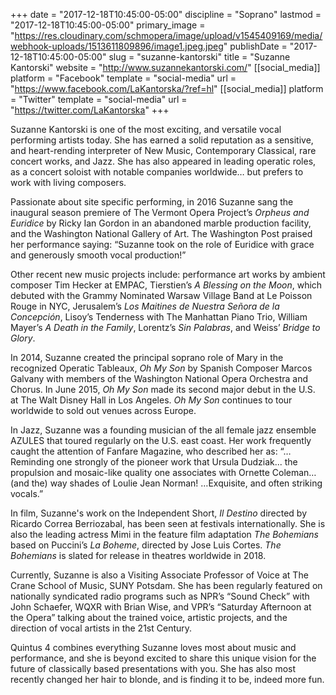 +++
date = "2017-12-18T10:45:00-05:00"
discipline = "Soprano"
lastmod = "2017-12-18T10:45:00-05:00"
primary_image = "https://res.cloudinary.com/schmopera/image/upload/v1545409169/media/webhook-uploads/1513611809896/image1.jpeg.jpeg"
publishDate = "2017-12-18T10:45:00-05:00"
slug = "suzanne-kantorski"
title = "Suzanne Kantorski"
website = "http://www.suzannekantorski.com/"
[[social_media]]
platform = "Facebook"
template = "social-media"
url = "https://www.facebook.com/LaKantorska/?ref=hl"
[[social_media]]
platform = "Twitter"
template = "social-media"
url = "https://twitter.com/LaKantorska"
+++

Suzanne Kantorski is one of the most exciting, and versatile vocal performing artists today. She has earned a solid reputation as a sensitive, and heart-rending interpreter of New Music, Contemporary Classical, rare concert works, and Jazz. She has also appeared in leading operatic roles, as a concert soloist with notable companies worldwide… but prefers to work with living composers.

Passionate about site specific performing, in 2016 Suzanne sang the inaugural season premiere of The Vermont Opera Project’s *Orpheus and Euridice* by Ricky Ian Gordon in an abandoned marble production facility, and the Washington National Gallery of Art. The Washington Post praised her performance saying: “Suzanne took on the role of Euridice with grace and generously smooth vocal production!”

Other recent new music projects include: performance art works by ambient composer Tim Hecker at EMPAC, Tierstien’s *A Blessing on the Moon*, which debuted with the Grammy Nominated Warsaw Village Band at Le Poisson Rouge in NYC, Jerusalem’s *Los Maitines de Nuestra Señora de la Concepción*, Lisoy’s Tenderness with The Manhattan Piano Trio, William Mayer’s *A Death in the Family*, Lorentz’s *Sin Palabras*, and Weiss’ *Bridge to Glory*.

In 2014, Suzanne created the principal soprano role of Mary in the recognized Operatic Tableaux, *Oh My Son* by Spanish Composer Marcos Galvany with members of the Washington National Opera Orchestra and Chorus. In June 2015, *Oh My Son* made its second major debut in the U.S. at The Walt Disney Hall in Los Angeles. *Oh My Son* continues to tour worldwide to sold out venues across Europe.

In Jazz, Suzanne was a founding musician of the all female jazz ensemble AZULES that toured regularly on the U.S. east coast. Her work frequently caught the attention of Fanfare Magazine, who described her as: “…Reminding one strongly of the pioneer work that Ursula Dudziak... the propulsion and mosaic-like quality one associates with Ornette Coleman… (and the) way shades of Loulie Jean Norman! …Exquisite, and often striking vocals.” 

In film, Suzanne's work on the Independent Short, *Il Destino* directed by Ricardo Correa Berriozabal, has been seen at festivals internationally. She is also the leading actress Mimi in the feature film adaptation *The Bohemians* based on Puccini’s *La Boheme*, directed by Jose Luis Cortes. *The Bohemians* is slated for release in theatres worldwide in 2018.

Currently, Suzanne is also a Visiting Associate Professor of Voice at The Crane School of Music, SUNY Potsdam. She has been regularly featured on nationally syndicated radio programs such as NPR’s “Sound Check” with John Schaefer, WQXR with Brian Wise, and VPR’s “Saturday Afternoon at the Opera” talking about the trained voice, artistic projects, and the direction of vocal artists in the 21st Century.

Quintus 4 combines everything Suzanne loves most about music and performance, and she is beyond excited to share this unique vision for the future of classically based presentations with you. She has also most recently changed her hair to blonde, and is finding it to be, indeed more fun. 
